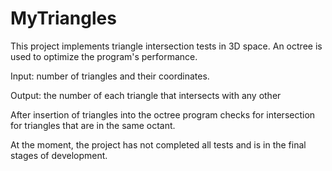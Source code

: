 # MyTriangles
This project implements triangle intersection tests in 3D space. An octree is used to optimize the program's performance.

Input: number of triangles and their coordinates.

Output: the number of each triangle that intersects with any other

After insertion of triangles into the octree program checks for intersection for triangles that are in the same octant.

At the moment, the project has not completed all tests and is in the final stages of development.
